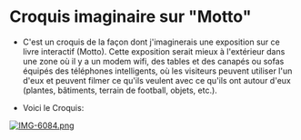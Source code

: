 # Croquis imaginaire sur "Motto"

- C'est un croquis de la façon dont j'imaginerais une exposition sur ce livre interactif (Motto). Cette exposition serait mieux à l'extérieur dans une zone où il y a un modem wifi, des tables et des canapés ou sofas équipés des téléphones intelligents, où les visiteurs peuvent utiliser l'un d'eux et peuvent filmer ce qu'ils veulent avec ce qu'ils ont autour d'eux (plantes, bâtiments, terrain de football, objets, etc.).

- Voici le Croquis:

[![IMG-6084.png](https://i.postimg.cc/SN78LXD4/IMG-6084.png)](https://postimg.cc/Yh0hMC5D)


